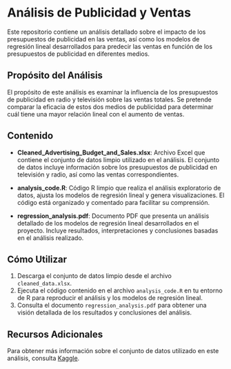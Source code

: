 # Análisis de Publicidad y Ventas

Este repositorio contiene un análisis detallado sobre el impacto de los presupuestos de publicidad en las ventas, así como los modelos de regresión lineal desarrollados para predecir las ventas en función de los presupuestos de publicidad en diferentes medios.

## Propósito del Análisis

El propósito de este análisis es examinar la influencia de los presupuestos de publicidad en radio y televisión sobre las ventas totales. Se pretende comparar la eficacia de estos dos medios de publicidad para determinar cuál tiene una mayor relación lineal con el aumento de ventas.

## Contenido

- **Cleaned_Advertising_Budget_and_Sales.xlsx**: Archivo Excel que contiene el conjunto de datos limpio utilizado en el análisis. El conjunto de datos incluye información sobre los presupuestos de publicidad en televisión y radio, así como las ventas correspondientes.

- **analysis_code.R**: Código R limpio que realiza el análisis exploratorio de datos, ajusta los modelos de regresión lineal y genera visualizaciones. El código está organizado y comentado para facilitar su comprensión.

- **regression_analysis.pdf**: Documento PDF que presenta un análisis detallado de los modelos de regresión lineal desarrollados en el proyecto. Incluye resultados, interpretaciones y conclusiones basadas en el análisis realizado.

## Cómo Utilizar

1. Descarga el conjunto de datos limpio desde el archivo `cleaned_data.xlsx`.
2. Ejecuta el código contenido en el archivo `analysis_code.R` en tu entorno de R para reproducir el análisis y los modelos de regresión lineal.
3. Consulta el documento `regression_analysis.pdf` para obtener una visión detallada de los resultados y conclusiones del análisis.

## Recursos Adicionales

Para obtener más información sobre el conjunto de datos utilizado en este análisis, consulta [Kaggle](https://www.kaggle.com/datasets/yasserh/advertising-sales-dataset).
